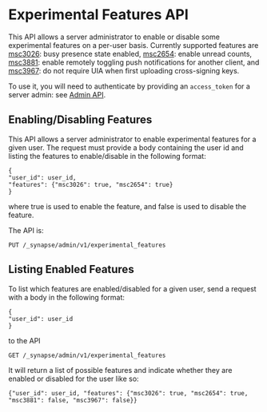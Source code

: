 # Experimental Features API

This API allows a server administrator to enable or disable some experimental features on a per-user
basis. Currently supported features are [msc3026](https://github.com/matrix-org/matrix-spec-proposals/pull/3026): busy 
presence state enabled,  [msc2654](https://github.com/matrix-org/matrix-spec-proposals/pull/2654): enable unread counts,
[msc3881](https://github.com/matrix-org/matrix-spec-proposals/pull/3881): enable remotely toggling push notifications 
for another client, and [msc3967](https://github.com/matrix-org/matrix-spec-proposals/pull/3967): do not require
UIA when first uploading cross-signing keys. 


To use it, you will need to authenticate by providing an `access_token`
for a server admin: see [Admin API](../usage/administration/admin_api/).

## Enabling/Disabling Features

This API allows a server administrator to enable experimental features for a given user. The request must 
provide a body containing the user id and listing the features to enable/disable in the following format:
```
{
"user_id": user_id,
"features": {"msc3026": true, "msc2654": true}
}

```
where true is  used to enable the feature, and false is used to disable the feature.


The API is:

```
PUT /_synapse/admin/v1/experimental_features
```

## Listing Enabled Features
 
To list which features are enabled/disabled for a given user, send a request with a body in the following format:

```
{
"user_id": user_id
}
```

to the API

```
GET /_synapse/admin/v1/experimental_features
```

It will return a list of possible features and indicate whether they are enabled or disabled for the
user like so:
```
{"user_id": user_id, "features": {"msc3026": true, "msc2654": true, "msc3881": false, "msc3967": false}}
```